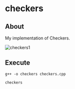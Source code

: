 # checkers

## About
My implementation of Checkers.

![checkers1](https://dxaviud.github.io/images/checkers1.PNG)

## Execute
`g++ -o checkers checkers.cpp`  

`checkers`
